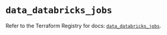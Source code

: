 # `data_databricks_jobs`

Refer to the Terraform Registry for docs: [`data_databricks_jobs`](https://registry.terraform.io/providers/databricks/databricks/1.68.0/docs/data-sources/jobs).
